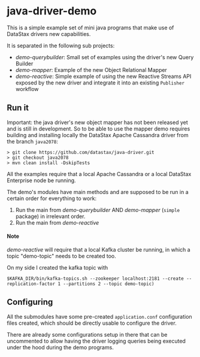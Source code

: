 # java-driver-demo

This is a simple example set of mini java programs that make use of DataStax drivers new capabilities.

It is separated in the following sub projects:

- _demo-querybuilder_: Small set of examples using the driver's new Query Builder
- _demo-mapper_: Example of the new Object Relational Mapper
- _demo-reactive_: Simple example of using the new Reactive Streams API exposed by the new driver and integrate it into an existing `Publisher` workflow

## Run it

Important: the java driver's new object mapper has not been released yet and is still in development. So to be able to use the mapper demo requires building and installing locally the DataStax Apache Cassandra driver from the branch `java2078`:

```
> git clone https://github.com/datastax/java-driver.git
> git checkout java2078
> mvn clean install -DskipTests
```

All the examples require that a local Apache Cassandra or a local DataStax Enterprise node be running.

The demo's modules have main methods and are supposed to be run in a certain order for everything to work:

1. Run the main from _demo-querybuilder_ AND _demo-mapper_ (`simple` package) in irrelevant order.
2. Run the main from _demo-reactive_

#### Note

_demo-reactive_ will require that a local Kafka cluster be running, in which a topic "demo-topic" needs to be created too. 

On my side I created the kafka topic with 

```
$KAFKA_DIR/bin/kafka-topics.sh --zookeeper localhost:2181 --create --replication-factor 1 --partitions 2 --topic demo-topic)
```

## Configuring

All the submodules have some pre-created `application.conf` configuration files created, which should be directly usable to configure the driver.

There are already some configurations setup in there that can be uncommented to allow having the driver logging queries being executed under the hood during the demo programs.
